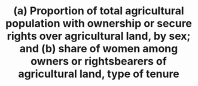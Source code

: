 ---
data_non_statistical: true
goal_meta_link: http://unstats.un.org/sdgs/files/metadata-compilation/Metadata-Goal-5.pdf
graph_title: (a) Proportion of total agricultural population with ownership or secure
  rights over agricultural land, by sex; and (b) share of women among owners or rightsbearers
  of agricultural land, type of tenure
graph_type: line
has_metadata: true
indicator: 5.a.1
indicator_definition: "The indicator is divided in two parts: (a) measures the incidence\
  \ of people with ownership or secure rights over agricultural land among the total\
  \ agricultural population; while (b) focusses on the gender parity measuring the\
  \ extent to which women are disadvantaged in ownership or rights over agricultural\
  \ land. Part (a) and part (b) cannot be seen as two different indicators, they rather\
  \ provide two complementary information. Plus, they can be computed using (almost)\
  \ the same data, the main difference between the 2 parts being only the denominator.\
  \  Definition of agricultural land: Since Target 1.4 explicitly refers to equal\
  \ rights on economic resources, the proposed indicator focuses on land that can\
  \ be used as a productive resource for livelihood development, thus the focus on\
  \ agricultural land. The focus on land as productive resource (or for livelihood\
  \ development) helps deriving indication on empowerment and advancement towards\
  \ poverty reduction, compared to lands used for other purposes that are not economically\
  \ and livelihood-related. This is particularly true in developing countries where\
  \ poverty reduction strategies are necessarily linked to agricultural development.\
  \ The term 'agricultural land' is used to indicate land used for farming, livestock\
  \ and forestry activities. This emphasizes the importance to monitor ownership/secure\
  \ rights on land of farm-based livelihood people as well as people whose main source\
  \ of livelihood is livestock and forestry. Similarly the term 'agricultural population'\
  \ has to be intended in a broad sense ' i.e. including people living out of farming,\
  \ livestock and forestry, with land rights or without (landless). Definition of\
  \ ownership and rights over land: The landowner is the legal owner of the land.\
  \ Definitions of ownership may vary across countries and surveys. For instance,\
  \ documented ownership means that ownership is verified through title or deed, while\
  \ reported ownership relies on individuals' own judgment. Reported ownership may\
  \ be more appropriate in countries where a formal registration system is not in\
  \ place. Additionally, in some countries, particularly where land private ownership\
  \ is not applicable, it is more appropriate to investigate rights over land using\
  \ proxies able to capture individuals' capability to control and take decisions\
  \ over the land. This may include settings where customary rights prevail as opposed\
  \ to individual ownership. Proxies of such \"bundle of rights\" may include the\
  \ right to sell, to bequeath or the right to decide how to use the land. Since the\
  \ definition of ownership and land rights has to take into account what is more\
  \ relevant in the country, the indicator will need to be complemented with metadata\
  \ that specify what definition(s) of ownership or rights over land is/are employed.\
  \ Tenure Type Finally and most importantly, this indicator has to be disaggregated\
  \ by type of tenure. Therefore, the data collection methodology should always include\
  \ a question on land tenure. Land tenure refers to the arrangements or rights under\
  \ which people have access to land, and it is one of the key elements to tenure\
  \ security.5 There are different formal and informal tenure systems around the world\
  \ and the distinction between legal and non-legal tenure is often blurred. When\
  \ available, the indicator shall also be disaggregated by documented tenure rights.\
  \ The FAO World Census of Agriculture encourages countries to use country-specific\
  \ types of tenure whilst ensuring the possibility to classify ex-post under the\
  \ following broad categories: 1) legal ownership or legal owner-like possession;\
  \ 2) Non-legal ownership or non-legal owner-like possession; 3) Rented land from\
  \ someone else; 4) Various other types of land tenure. Broadly speaking, legal ownership\
  \ or legal owner-like possession describes land rights that provide statutory security\
  \ of tenure. This may be done through a formal land title system, but may also include\
  \ certain forms of customary land tenure arrangements where land rights are registered\
  \ or certified in some way. The following types of tenure arrangements may be included\
  \ under this heading: \tOwnership is certified through a title, which gives the\
  \ individual the right to determine the nature and extent of the use of the land.\
  \ \tLand is held under conditions that enable it to be operated as if legally owned.\
  \ E.g., the land is operated under hereditary tenure, perpetual lease, or long-term\
  \ lease, with nominal or no rent. \tThe land is held under a tribal, communal, or\
  \ traditional form of tenure, which is legally recognized by the state. Such arrangements\
  \ usually involve land being held on a tribal, village, kindred or clan basis, with\
  \ land ownership being communal in character but with certain individual rights\
  \ being held by virtue of membership in the social unit. Such arrangements can be\
  \ formalized through the establishment of legal procedures to identify the community's\
  \ land and to manage the land rights of community members."
indicator_name: (a) Proportion of total agricultural population with ownership or
  secure rights over agricultural land, by sex; and (b) share of women among owners
  or rightsbearers of agricultural land, type of tenure
indicator_sort_order: 05-0a-01
indicator_variable: null
layout: indicator
method_of_computation: We propose using the 'total agricultural population' as denominator
  of part (a), instead of the total population, because ownership or right-security
  over agricultural land is obviously relevant only for the people whose livelihood
  rely on agriculture. Part (a) ( People with ownership or secure rights over agricultural
  land / Total agricultural population ) * 100 Part (b) ( Women with ownership or
  rights over agricultural land / Total owners or rights bearers over agricultural
  land ) * 100
national_geographical_coverage: United States
permalink: /5-a-1/
published: true
reporting_status: notstarted
sdg_goal: 5
source_active_1: true
source_notes_1: null
source_title_1: null
target: Undertake reforms to give women equal rights to economic resources, as well
  as access to ownership and control over land and other forms of property, financial
  services, inheritance and natural resources, in accordance with national laws.
target_id: 5.a
title: (a) Proportion of total agricultural population with ownership or secure rights
  over agricultural land, by sex; and (b) share of women among owners or rightsbearers
  of agricultural land, type of tenure
un_custodial_agency: 'FAO, UN Women, UNSD (Partnering Agencies: UNEP, World Bank,
  UN Habitat)'
un_designated_tier: '2'
variable_description: null
variable_notes: null
---